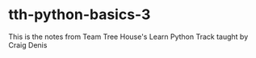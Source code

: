 # tth-python-basics-3
This is the notes from Team Tree House's Learn Python Track taught by Craig Denis
